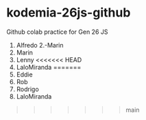 # kodemia-26js-github

Github colab practice for Gen 26 JS

1. Alfredo
2.-Marin
2. Marin
3. Lenny
<<<<<<< HEAD
4. LaloMiranda
=======
4. Eddie
5. Rob
6. Rodrigo
7. LaloMiranda
>>>>>>> main
